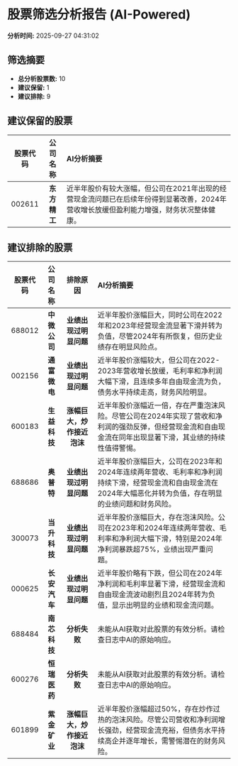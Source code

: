 # 股票筛选分析报告 (AI-Powered)

**分析时间:** 2025-09-27 04:31:02

## 筛选摘要

- **总分析股票数:** 10
- **建议保留:** 1
- **建议排除:** 9

## 建议保留的股票

| 股票代码 | 公司名称 | AI分析摘要 |
|:---:|:---:|:---|
| 002611 | **东方精工** | 近半年股价有较大涨幅，但公司在2021年出现的经营现金流问题已在后续年份得到显著改善，2024年营收增长放缓但盈利能力增强，财务状况整体健康。 |

## 建议排除的股票

| 股票代码 | 公司名称 | 排除原因 | AI分析摘要 |
|:---:|:---:|:---:|:---|
| 688012 | **中微公司** | **业绩出现过明显问题** | 近半年股价涨幅巨大，同时公司在2022年和2023年经营现金流显著下滑并转为负值，尽管2024年有所恢复，但历史业绩存在明显风险点。 |
| 002156 | **通富微电** | **业绩出现过明显问题** | 近半年股价涨幅较大，但公司在2022-2023年营收增长放缓，毛利率和净利润大幅下滑，且连续多年自由现金流为负，债务水平持续走高，财务风险明显。 |
| 600183 | **生益科技** | **涨幅巨大，炒作接近泡沫** | 近半年股价涨幅近一倍，存在严重泡沫风险。尽管公司在2024年实现了营收和净利润的强劲反弹，但经营现金流和自由现金流在同年出现显著下滑，其业绩的持续性值得警惕。 |
| 688686 | **奥普特** | **业绩出现过明显问题** | 近半年股价涨幅巨大，公司在2023年和2024年连续两年营收、毛利率和净利润持续下滑，经营现金流和自由现金流在2024年大幅恶化并转为负值，存在明显的业绩问题和财务风险。 |
| 300073 | **当升科技** | **业绩出现过明显问题** | 近半年股价涨幅巨大，存在泡沫风险。公司在2023年和2024年连续两年营收、毛利率和净利润大幅下滑，特别是2024年净利润暴跌超75%，业绩出现严重问题。 |
| 000625 | **长安汽车** | **业绩出现过明显问题** | 近半年股价略有下跌，但公司在2024年净利润和毛利率显著下滑，经营现金流和自由现金流波动剧烈且2024年转为负值，显示出明显的业绩和现金流问题。 |
| 688484 | **南芯科技** | **分析失败** | 未能从AI获取对此股票的有效分析。请检查日志中AI的原始响应。 |
| 600276 | **恒瑞医药** | **分析失败** | 未能从AI获取对此股票的有效分析。请检查日志中AI的原始响应。 |
| 601899 | **紫金矿业** | **涨幅巨大，炒作接近泡沫** | 近半年股价涨幅超过50%，存在炒作过热的泡沫风险。尽管公司营收和净利润增长强劲，经营现金流充裕，但债务水平持续高企并逐年增长，需警惕潜在的财务风险。 |
